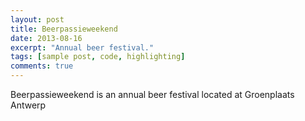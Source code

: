 ```yaml
---
layout: post
title: Beerpassieweekend
date: 2013-08-16
excerpt: "Annual beer festival."
tags: [sample post, code, highlighting]
comments: true
---
```


Beerpassieweekend is an annual beer festival 
located at Groenplaats Antwerp 
